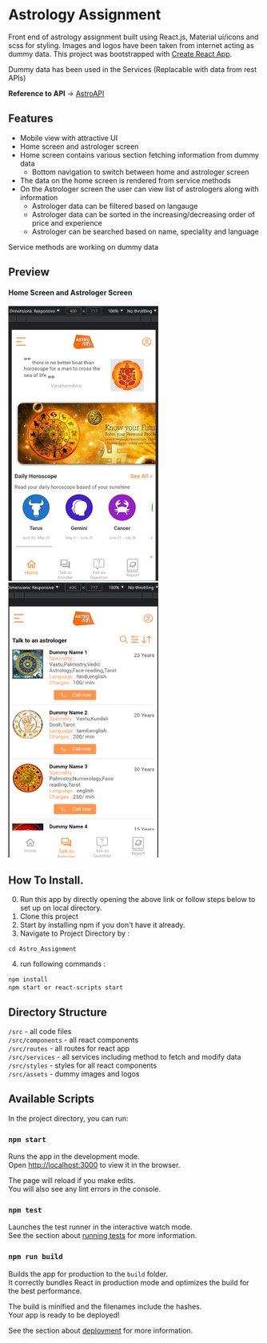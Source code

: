 # Astrology Assignment

Front end of astrology assignment built using React.js, Material ui/icons and scss for styling.
Images and logos have been taken from internet acting as dummy data.
This project was bootstrapped with [Create React App](https://github.com/facebook/create-react-app).

Dummy data has been used in the Services (Replacable with data from rest APIs)

<b>Reference to API</b> -> [AstroAPI](https://github.com/Shivani-Jadon/AstroAPI)

## Features
- Mobile view with attractive UI
- Home screen and astrologer screen
- Home screen contains various section fetching information from dummy data
    - Bottom navigation to switch between home and astrologer screen
- The data on the home screen is rendered from service methods
- On the Astrologer screen the user can view list of astrologers along with information
    - Astrologer data can be filtered based on langauge
    - Astrologer data can be sorted in the increasing/decreasing order of price and experience
    - Astrologer can be searched based on name, speciality and language

Service methods are working on dummy data

## Preview
#### Home Screen and Astrologer Screen
<img src="src/assets/preview/HomeScreen.png" width="300px" height="550px"></img> &nbsp;&emsp; <img src="src/assets/preview/AstrologerScreen.png" width="300px" height="550px"></img>

## How To Install.

0. Run this app by directly opening the above link or follow steps below to set up on local directory.
1. Clone this project
2. Start by installing npm if you don't have it already.
3. Navigate to Project Directory by :
```
cd Astro_Assignment
```
4. run following commands :
```
npm install 
npm start or react-scripts start
```
## Directory Structure

`/src` - all code files <br>
`/src/components` - all react components <br>
`/src/routes` - all routes for react app <br>
`/src/services` - all services including method to fetch and modify data <br>
`/src/styles` - styles for all react components <br>
`/src/assets` - dummy images and logos <br>

## Available Scripts

In the project directory, you can run:

### `npm start`

Runs the app in the development mode.\
Open [http://localhost:3000](http://localhost:3000) to view it in the browser.

The page will reload if you make edits.\
You will also see any lint errors in the console.

### `npm test`

Launches the test runner in the interactive watch mode.\
See the section about [running tests](https://facebook.github.io/create-react-app/docs/running-tests) for more information.

### `npm run build`

Builds the app for production to the `build` folder.\
It correctly bundles React in production mode and optimizes the build for the best performance.

The build is minified and the filenames include the hashes.\
Your app is ready to be deployed!

See the section about [deployment](https://facebook.github.io/create-react-app/docs/deployment) for more information.
